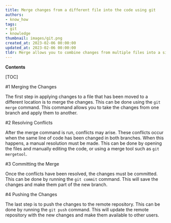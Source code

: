 ```yaml
---
title: Merge changes from a different file into the code using git
authors:
- know_how
tags:
- git
- knowledge
thumbnail: images/git.png
created_at: 2023-02-06 00:00:00
updated_at: 2023-02-06 00:00:00
tldr: Merge allows you to combine changes from multiple files into a single file.
---
```


**Contents**

[TOC]

#1 Merging the Changes

The first step in applying changes to a file that has been moved to a different location is to merge the changes. This can be done using the `git merge` command. This command allows you to take the changes from one branch and apply them to another. 

#2 Resolving Conflicts

After the merge command is run, conflicts may arise. These conflicts occur when the same line of code has been changed in both branches. When this happens, a manual resolution must be made. This can be done by opening the files and manually editing the code, or using a merge tool such as `git mergetool`.

#3 Committing the Merge

Once the conflicts have been resolved, the changes must be committed. This can be done by running the `git commit` command. This will save the changes and make them part of the new branch.

#4 Pushing the Changes

The last step is to push the changes to the remote repository. This can be done by running the `git push` command. This will update the remote repository with the new changes and make them available to other users.
